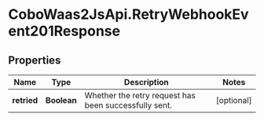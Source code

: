 # CoboWaas2JsApi.RetryWebhookEvent201Response

## Properties

Name | Type | Description | Notes
------------ | ------------- | ------------- | -------------
**retried** | **Boolean** | Whether the retry request has been successfully sent. | [optional] 


